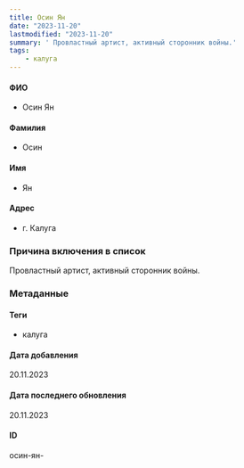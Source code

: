 ```yaml
---
title: Осин Ян
date: "2023-11-20"
lastmodified: "2023-11-20"
summary: ' Провластный артист, активный сторонник войны.'
tags: 
    - калуга
---
```

<!--# pp2-->
<!--## Фигурант-->
<!--### Личные данные-->
#### ФИО
- Осин Ян
#### Фамилия
- Осин
#### Имя
- Ян
#### Адрес
- г. Калуга
### Причина включения в список
Провластный артист, активный сторонник войны.
### Метаданные
#### Теги
- калуга
#### Дата добавления
20.11.2023
#### Дата последнего обновления
20.11.2023
#### ID
осин-ян-
<!--## END;-->

